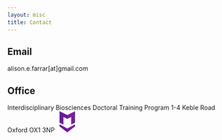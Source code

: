 ```yaml
---
layout: misc
title: Contact
---
```


## Email
alison.e.farrar[at]gmail.com
## Office
Interdisciplinary Biosciences Doctoral Training Program
1-4 Keble Road
Oxford
OX1 3NP
![alt text](https://github.com/adam-p/markdown-here/raw/master/src/common/images/icon48.png "Logo Title Text 1")
